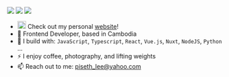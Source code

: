 [<img src="https://img.shields.io/badge/github-%2312100E.svg?&style=for-the-badge&logo=github&logoColor=white&color=black" />](https://github.com/pisethx)
[<img src="https://img.shields.io/badge/twitter-%2312100E.svg?&style=for-the-badge&logo=twitter&logoColor=white&color=1DA1F2" />](https://twitter.com/pisethx)
[<img src="https://img.shields.io/badge/linkedin-%230077B5.svg?&style=for-the-badge&logo=linkedin&logoColor=white" />](https://www.linkedin.com/in/pisethx/)

- [<img src="https://pisethx.com/_nuxt/icons/icon_512x512.474f53.png" width="20px" height="18px" />](https://github.com/pisethx)
Check out my personal [website](https://pisethx.com/)!
- 🏢 Frontend Developer, based in Cambodia
- 🧰 I build with: `JavaScript`, `Typescript`, `React`, `Vue.js`, `Nuxt`, `NodeJS`, `Python` ...
- ⚡ I enjoy coffee, photography, and lifting weights
- 📫 Reach out to me: piseth_lee@yahoo.com

